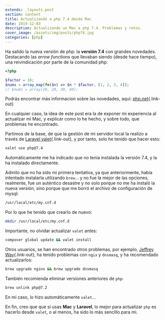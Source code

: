 ```yaml
---
extends: _layouts.post
section: content
title: Actualizando a php 7.4 desde Mac
date: 2019-12-03
description: Actualizando un Mac a php 7.4. Problemas y retos.
cover_image: /assets/img/posts/php74.jpg
categories: [php]
---
```


Ha salido la nueva versión de php: la **versión 7.4** con grandes novedades. Destacando las *arrow functions* que llevaban siendo (desde hace tiempo), una reivindicación por parte de la comunidad php:

```php 
<?php

$factor = 10;
$nums = array_map(fn($n) => $n * $factor, [1, 2, 3, 4]);
// $nums = array(10, 20, 30, 40);
```

Podrás encontrar más informacion sobre las novedades, aquí: [php.net](https://www.php.net/manual/es/migration74.new-features.php){.link-out}

En cualquier caso, la idea de este post era la de exponer mi experiencia al actualizar mi Mac, y explicar como lo he hecho, y sobre todo, que problemas he encontrado.

Partimos de la base, de que la gestión de mi servidor local la realizo a través de [Laravel valet](https://laravel.com/){.link-out}, y por tanto, solo he tenido que hacer esto:

```bash 
valet use php@7.4
```

Automáticamente me ha indicado que no tenía instalada la versión 7.4, y la ha instalado directamente. 

Admito que no ha sido mi primera tentativa, ya que anteriormente, había intentado instalarla utilizando `brew`... y no fue la mejor de las opciones, realmente, fue un auténtico desastre y no solo porque no me ha instaló la nueva versión, sino porque que me borró el archivo de configuración de mysql:

```bash 
/usr/local/etc/my.cnf.d
```

Por lo que he tenido que crearlo de nuevo:

```bash 
mkdir /usr/local/etc/my.cnf.d
```
Importante, no olvidar actualizar `valet` antes:

```bash 
composer global update && valet install
```

Otros usuarios, se han encontrado otros problemas, por ejemplo, [Jeffrey Way](https://laracasts.com/){.link-out}, ha tenido problemas con `ngix` y `dnsmasq`, y ha recomendado actualizarlos:

```bash 
brew upgrade nginx && brew upgrade dnsmasq
```

También recomienda eliminar versiones anteriores de `php`:

```bash 
brew unlink php@7.2
```

En mi caso, lo hizo automáticamente `valet`...

En fin, creo que que si usas **Mac** y **Laravel**, lo mejor para actualizar `php` es hacerlo desde `valet`, o al menos, ha sido lo más sencillo para mi.
